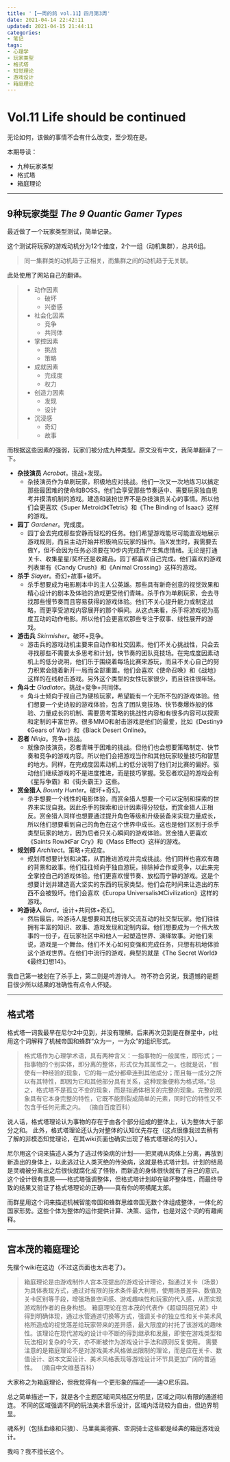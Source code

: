```yaml
---
title: '【一周的鸽 vol.11】四月第3周'
date: 2021-04-14 22:42:11
updated: 2021-04-15 21:44:11
categories:
- 笔记
tags:
- 心理学
- 玩家类型
- 格式塔
- 知觉理论
- 游戏设计
- 箱庭理论
---
```

# Vol.11 Life should be continued

无论如何，该做的事情不会有什么改变，至少现在是。

本期导读：
- 九种玩家类型
- 格式塔
- 箱庭理论

<!--more-->
----
## 9种玩家类型 *The 9 Quantic Gamer Types*
最近做了一个玩家类型测试，简单记录。

这个测试将玩家的游戏动机分为12个维度，2个一组（动机集群），总共6组。

> 同一集群类的动机趋于正相关，而集群之间的动机趋于无关联。

此处使用了网站自己的翻译。

> - 动作因素
>   - 破坏
>   - 兴奋感
> - 社会化因素
>   - 竞争
>   - 共同体
> - 掌控因素
>   - 挑战
>   - 策略
> - 成就因素
>   - 完成度
>   - 权力
> - 创造力因素
>   - 发现
>   - 设计
> - 沉浸感
>   - 奇幻
>   - 故事

而根据这些因素的强弱，玩家们被分成九种类型。原文没有中文，我简单翻译了一下。

- **杂技演员** *Acrobat*。挑战+发现。
  - 杂技演员作为单刷玩家，积极地应对挑战。他们一次又一次地练习以搞定那些最困难的使命和BOSS。他们会享受那些节奏适中、需要玩家独自思考并摸清机制的游戏。建造和装扮世界不是杂技演员关心的事情。所以他们会更喜欢《Super Metroid》《Tetris》和《The Binding of Isaac》这样的游戏。
- **园丁** *Gardener*。完成度。
  - 园丁会去完成那些安静而轻松的任务。他们希望游戏能尽可能直观地展示游戏规则，而且主动开始并积极响应玩家的操作。当X发生时，我需要去做Y，但不会因为任务必须要在10步内完成而产生焦虑情绪。无论是打通关卡、收集星星/奖杯还是收藏品，园丁都喜欢自己完成。他们喜欢的游戏列表里有《Candy Crush》和《Animal Crossing》这样的游戏。
- **杀手** *Slayer*。奇幻+故事+破坏。
  - 杀手想要成为电影剧本中的主人公英雄。那些具有新奇创意的视觉效果和精心设计的剧本及体验的游戏更受他们青睐。杀手作为单刷玩家，会去寻找那些慢节奏而且容易获得的游戏体验。他们不关心提升能力或制定战略，而更享受游戏内容展开的那个瞬间。从这点来看，杀手将游戏视为高度互动的动作电影。所以他们会更喜欢那些专注于叙事、线性展开的游戏。
- **游击兵** *Skirmisher*。破环+竞争。
  - 游击兵的游戏动机主要来自动作和社交因素。他们不关心挑战性，只会去寻找那些不需要太多思考和计划，快节奏的团队竞技场。在完成度因素动机上的低分说明，他们乐于围绕着每场比赛来游玩，而且不关心自己的努力积累会随着新开一局而全部重置。他们会喜欢《使命召唤》和《战地》这样的在线射击游戏。另外这个类型的女性玩家很少，而且往往很年轻。
- **角斗士** *Gladiator*。挑战+竞争+共同体。
  - 角斗士倾向于视自己为硬核玩家，希望能有一个无所不包的游戏体验。他们想要一个史诗般的游戏体验，包含了团队竞技场、快节奏爆炸般的体验、力量成长的机制、需要思考策略的挑战性内容和有很多内容可以探索和定制的丰富世界。很多MMO和射击游戏是他们的最爱，比如《Destiny》《Gears of War》和《Black Desert Online》。
- **忍者** *Ninja*。竞争+挑战。
  - 就像杂技演员，忍者青睐于困难的挑战。但他们也会想要策略制定、快节奏和竞争的游戏内容。所以他们会把游戏当作和其他玩家较量技巧和智慧的地方。同样，在完成度因素动机上的低分说明了他们对比赛的偏好。驱动他们继续游戏的不是进度推进，而是技巧掌握。受忍者欢迎的游戏会有《星际争霸》和《街头霸王》这些。
- **赏金猎人** *Bounty Hunter*。破坏+奇幻。
  - 杀手想要一个线性的电影体验，而赏金猎人想要一个可以定制和探索的世界来实现自我。因此杀手的探索和设计因素得分较低，而赏金猎人正相反。赏金猎人同样也想要通过提升角色等级和升级装备来实现力量成长，所以他们想要看到自己的角色在这个世界中成长。这也是他们区别于杀手类型玩家的地方，因为后者只关心瞬间的游戏体验。赏金猎人更喜欢《Saints Row》《Far Cry》和《Mass Effect》这样的游戏。
- **规划师** *Architect*。策略+完成度。
  - 规划师想要计划和决策，从而推进游戏并完成挑战。他们同样也喜欢有趣的背景和故事。他们往往倾向于独自游玩，排除掉合作或竞争，以此来完全掌控自己的游戏体验。他们更喜欢慢节奏、放松而宁静的游戏。这是个想要计划并建造高大坚实的东西的玩家类型。他们会花时间来让造出的东西不会被毁坏。他们会喜欢《Europa Universalis》《Civilization》这样的游戏。
- **吟游诗人** *Bard*。设计+共同体+奇幻。
  - 然后最后，吟游诗人是想要和其他玩家交流互动的社交型玩家。他们往往拥有丰富的知识、故事、游戏发现和定制内容。他们想要成为一个伟大故事的一份子，在玩家社区中和他人一起塑造世界、演绎故事。对他们来说，游戏是一个舞台。他们不关心如何变强和完成任务，只想有机地体验这个游戏世界。在他们中流行的游戏，典型的就是《The Secret World》《最终幻想14》。

我自己第一被划在了杀手上，第二则是吟游诗人。
符不符合另说，我遗憾的是题目很少所以结果的准确性有点令人怀疑。

----
## 格式塔

格式塔一词我最早在尼尔2中见到，并没有理解。后来再次见到是在群星中，p社用这个词解释了机械帝国和蜂群“众为一，一为众”的组织形式。

> 格式塔作为心理学术语，具有两种含义：一指事物的一般属性，即形式；一指事物的个别实体，即分离的整体，形式仅为其属性之一。也就是说，“假使有一种经验的现象，它的每一成分都牵连到其他成分；而且每一成分之所以有其特性，即因为它和其他部分具有关系，这种现象便称为格式塔。”总之，格式塔不是孤立不变的现象，而是指通体相关的完整的现象。完整的现象具有它本身完整的特性，它既不能割裂成简单的元素，同时它的特性又不包含于任何元素之内。
> （摘自百度百科）

说人话，格式塔理论认为事物的存在于由各个部分组成的整体上，认为整体大于部分之和。
此外，格式塔理论还认为对整体的认知优先存在（这点很像我过去稍有了解的非模态知觉理论，在其wiki页面也确实出现了格式塔理论的引入）。

尼尔用这个词来描述人类为了逃过传染病的计划——把灵魂从肉体上分离，再放到新造出的身体上，以此逃过让人类灭绝的传染病，这就是格式塔计划。计划的结局是灵魂被分离出之后很快就腐化成了怪物，而新造的身体很快就有了自己的意识。
这个设计很有意思——格式塔强调整体，但格式塔计划却在破坏整体性，而最终导致的结果又验证了格式塔理论的正确——真有你的啊横尾太郎。

而群星用这个词来描述机械智能帝国和蜂群思维帝国无数个体组成整体，一体化的国家形势。这些个体为整体的运作提供计算、决策、运作，也是对这个词的有趣阐释。

----
## 宫本茂的箱庭理论

先摆个wiki在这边（不过这页面也太古老了）。

> 箱庭理论是由游戏制作人宫本茂提出的游戏设计理论，指通过关卡（场景）为具体表现方式，通过对有限的技术条件最大利用，使用场景差异、数值及关卡区别等手段，增强场景空间感、游戏趣味性和玩家的代入感，从而实现游戏制作者的自身构想。
> 箱庭理论在宫本茂的代表作《超级玛丽兄弟》中得到明确体现，通过水管通道切换等方式，强调关卡的独立性和关卡美术风格所造成的视觉落差给玩家带来的差异感，最大限度的衬托了该游戏的趣味性。该理论在现代游戏的设计中不断的得到继承和发展，即使在游戏类型和玩法相对复杂的今天，亦不断被作为游戏设计手法和原则反复使用。
> 需要注意的是箱庭理论不是对游戏美术风格做出限制的理论，而是应在关卡、数值设计、剧本文案设计、美术风格表现等游戏设计环节具更加广阔的普适性。
> （摘自中文维基百科）

大家称之为箱庭理论，但我觉得有一个更形象的描述——迪○尼乐园。

总之简单描述一下，就是各个主题区域间风格区分明显，区域之间以有限的通道相连。
不同的区域强调不同的玩法美术音乐设计，区域内活动较为自由，但边界明显。

魂系列（包括血缘和只狼）、马里奥奥德赛、空洞骑士这些都是经典的箱庭游戏设计。

我吗？我不擅长这个。